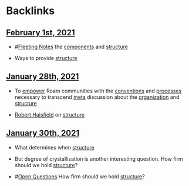 
# Backlinks
## [February 1st, 2021](<February 1st, 2021.md>)
- #[Fleeting Notes](<Fleeting Notes.md>) the [components](<components.md>) and [structure](<structure.md>)

- Ways to provide [structure](<structure.md>)

## [January 28th, 2021](<January 28th, 2021.md>)
- To [empower](<empower.md>) Roam communities with the [conventions](<conventions.md>) and [processes](<processes.md>) necessary to transcend [meta](<meta.md>) discussion about the [organization](<organization.md>) and [structure](<structure.md>)

- [Robert Haisfield](<Robert Haisfield.md>) on [structure](<structure.md>)

## [January 30th, 2021](<January 30th, 2021.md>)
- What determines when [structure](<structure.md>)

- But degree of crystallization is another interesting question. How firm should we hold [structure](<structure.md>)?

- #[Open Questions](<Open Questions.md>) How firm should we hold [structure](<structure.md>)?

